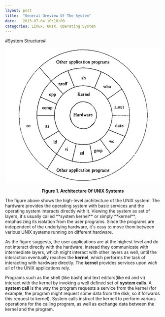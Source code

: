 ```yaml
---
layout: post
title:  "General Oreview Of The System"
date:   2013-07-04 10:18:00
categories: Linux, UNIX, Operating System
---
```


#System Structure#
<p align="center">
  <img src="./UNIXarch.png" alt="Sublime's custom image"/>
</p>
<p align="center">
<b> Figure 1. Architecture Of UNIX Systems</b>
</p>
The figure above shows the high-level architecture of the UNIX system. The hardware provides the operating system with basic services and the operating system interacts directly with it. Viewing the system as set of layers, it's usually called **system kernel** or simply **kernel**, emphasizing its isolation from the user programs. Since the programs are independent of the underlying hardware, it's easy to move them between various UNIX systems running on different hardware. 

As the figure suggests, the user applications are at the highest level and do not interact directly with the hardware, instead they communicate with intermediate layers, which might interact with other layers as well, until the interaction eventually reaches the **kernel**, which performs the task of interacting with hardware directly. The **kernel** provides services upon wich all of the UNIX applications rely.

Programs such as the shell (like bash) and text editors(like ed and vi) interact with the kernel by invoking a well defined set of **system calls**. A **system call** is the way the program requests a service from the kernel (for example, the program might request some data from the disk, so it forwards this request to kernel). System calls instruct the kernell to perform various operations for the calling program, as well as exchange data between the kernel and the program. 
